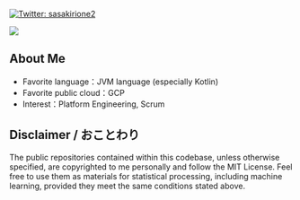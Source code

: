 [![Twitter: sasakirione2](https://img.shields.io/twitter/follow/sasakirione2?style=social)](https://twitter.com/sasakirione2)

![](https://github-readme-stats.vercel.app/api/top-langs/?username=sasakirione&layout=compact&theme=dracula)

## About Me
 - Favorite language：JVM language (especially Kotlin)
 - Favorite public cloud：GCP
 - Interest：Platform Engineering, Scrum

## Disclaimer / おことわり
The public repositories contained within this codebase, unless otherwise specified, are copyrighted to me personally and follow the MIT License. 
Feel free to use them as materials for statistical processing, including machine learning, provided they meet the same conditions stated above.
